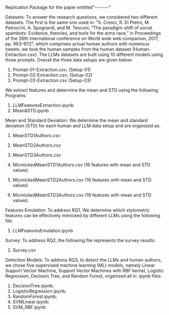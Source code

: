 Replication Package for the paper entitled"-------"

Datasets: To answer the research questions, we considered two different datasets. The first is the same one used in: "S. Cresci, R. Di Pietro, M. Petrocchi, A. Spognardi, and M. Tesconi, “The paradigm-shift of social spambots: Evidence, theories, and tools for the arms race,” in Proceedings of the 26th international conference on World wide web companion, 2017, pp. 963–972", which comprises actual human authors with numerous tweets. we took the human samples from the human dataset (Human-Extraction.csv). The LLMs datasets are built using 10 different models using three prompts. Overall the three data setups are given below:

1. Prompt-01-Extraction.csv; (Setup-01)
2. Prompt-02-Extraction.csv; (Setup-02)
3. Prompt-03-Extraction.csv (Setup-03)

We extract features and determine the mean and STD using the following Programs:

1. LLMFeaturesExtraction.ipynb
2. Mean&STD.ipynb

Mean and Standard Deviation: We determine the mean and standard deviation (STD) for each human and LLM data setup and are organized as: 

1. MeanSTD1Authors.csv 
2. MeanSTD2Authors.csv  
3. MeanSTD3Authors.csv  

1. MicmickedMeanSTD1Authors.csv (16 features with mean and STD values)
2. MicmickedMeanSTD2Authors.csv (16 features with mean and STD values)
3. MicmickedMeanSTD3Authors.csv (19 features with mean and STD values)


Features Emulation: To address RQ1, We determine which stylometric features can be effectively mimicked by different LLMs using the following file:

1. LLMFeaturesEmulation.ipynb

Survey: To address RQ2, the following file represents the survey results:

1. Survey.csv

Detection Models: To address RQ3, to detect the LLMs and human authors, we chose five supervised machine learning (ML) models, namely Linear Support Vector Machine, Support Vector Machines with RBF kernel, Logistic Regression, Decision Tree, and Random Forest, organized all in .ipynb files:

1. DecisionTree.ipynb;
2. LogisticRegression.ipynb;
3. RandomForest.ipynb;
4. SVMLinear.ipynb;
5. SVM_RBF.ipynb
